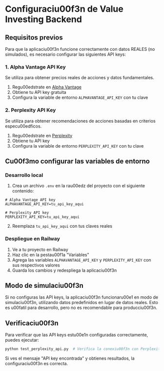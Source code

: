# Configuraciu00f3n de Value Investing Backend

## Requisitos previos

Para que la aplicaciu00f3n funcione correctamente con datos REALES (no simulados), es necesario configurar las siguientes API keys:

### 1. Alpha Vantage API Key

Se utiliza para obtener precios reales de acciones y datos fundamentales.

1. Regu00edstrate en [Alpha Vantage](https://www.alphavantage.co/support/#api-key)
2. Obtiene tu API key gratuita
3. Configura la variable de entorno `ALPHAVANTAGE_API_KEY` con tu clave

### 2. Perplexity API Key

Se utiliza para obtener recomendaciones de acciones basadas en criterios especu00edficos.

1. Regu00edstrate en [Perplexity](https://www.perplexity.ai/)
2. Obtiene tu API key
3. Configura la variable de entorno `PERPLEXITY_API_KEY` con tu clave

## Cu00f3mo configurar las variables de entorno

### Desarrollo local

1. Crea un archivo `.env` en la rau00edz del proyecto con el siguiente contenido:

```
# Alpha Vantage API key
ALPHAVANTAGE_API_KEY=tu_api_key_aqui

# Perplexity API key
PERPLEXITY_API_KEY=tu_api_key_aqui
```

2. Reemplaza `tu_api_key_aqui` con tus claves reales

### Despliegue en Railway

1. Ve a tu proyecto en Railway
2. Haz clic en la pestau00f1a "Variables"
3. Agrega las variables `ALPHAVANTAGE_API_KEY` y `PERPLEXITY_API_KEY` con sus respectivos valores
4. Guarda los cambios y redespliega la aplicaciu00f3n

## Modo de simulaciu00f3n

Si no configuras las API keys, la aplicaciu00f3n funcionaru00e1 en modo de simulaciu00f3n, utilizando datos predefinidos en lugar de datos reales. Esto es u00fatil para desarrollo, pero no es recomendable para producciu00f3n.

## Verificaciu00f3n

Para verificar que las API keys estu00e1n configuradas correctamente, puedes ejecutar:

```bash
python test_perplexity_api.py  # Verifica la conexiu00f3n con Perplexity API
```

Si ves el mensaje "API key encontrada" y obtienes resultados, la configuraciu00f3n es correcta.
